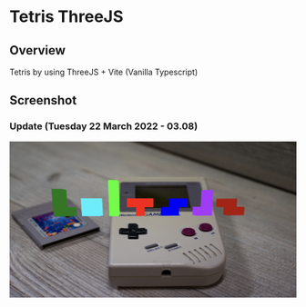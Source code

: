 # Tetris ThreeJS

## Overview

Tetris by using ThreeJS + Vite (Vanilla Typescript)

## Screenshot

### Update (Tuesday 22 March 2022 - 03.08)

![Tetrominoes](screenshot/Tetrominoes_2.png)
